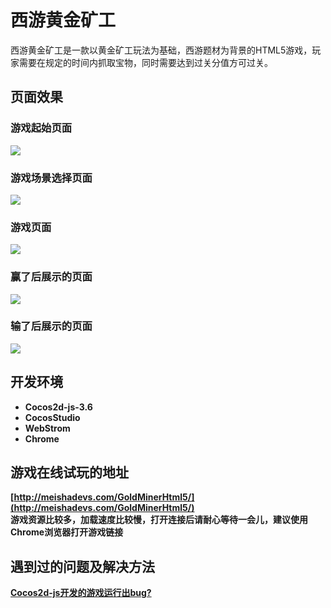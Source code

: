 # 西游黄金矿工
西游黄金矿工是一款以黄金矿工玩法为基础，西游题材为背景的HTML5游戏，玩家需要在规定的时间内抓取宝物，同时需要达到过关分值方可过关。

## 页面效果
### 游戏起始页面
![](http://oqe8kte9y.bkt.clouddn.com/start.gif)

### 游戏场景选择页面
![](http://oqe8kte9y.bkt.clouddn.com/menu.gif)

### 游戏页面
![](http://oqe8kte9y.bkt.clouddn.com/game.gif)

### 赢了后展示的页面
![](http://oqe8kte9y.bkt.clouddn.com/won.gif)

### 输了后展示的页面
![](http://oqe8kte9y.bkt.clouddn.com/lost.gif)

## 开发环境
- **Cocos2d-js-3.6**
- **CocosStudio**
- **WebStrom**
- **Chrome**

## 游戏在线试玩的地址
**[http://meishadevs.com/GoldMinerHtml5/](http://meishadevs.com/GoldMinerHtml5/)**   
**游戏资源比较多，加载速度比较慢，打开连接后请耐心等待一会儿，建议使用Chrome浏览器打开游戏链接**

## 遇到过的问题及解决方法
**[Cocos2d-js开发的游戏运行出bug?](https://www.zhihu.com/question/52260806)**